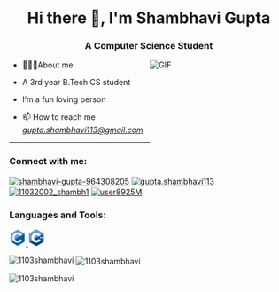 <h1 align="center">Hi there 👋, I'm Shambhavi Gupta</h1>
<h3 align="center">A Computer Science Student</h3>

<a target="_blank">
  <img align="right" height="200" width="250" alt="GIF" src="https://rapidapi.com/blog/wp-content/uploads/2017/01/octocat.gif">
</a>
  
- 👩🏻‍💻About me
- A 3rd year B.Tech CS student 
- I’m a fun loving person

- 📫 How to reach me *gupta.shambhavi113@gmail.com*
***

<h3 align="left">Connect with me:</h3>
<p align="left">
<a href="https://www.linkedin.com/in/shambhavi-gupta-964308205/" target="blank"><img align="center" src="https://cdn.icon-icons.com/icons2/2037/PNG/512/in_linked_linkedin_media_social_icon_124259.png" alt="shambhavi-gupta-964308205" height="25" width="25" /></a>
<a href="https://www.instagram.com/gupta.shambhavi113/?hl=en" target="blank"><img align="center" src="https://th.bing.com/th/id/OIP.JtmXSh_uyZBaTg1eXd-NtgHaHa?pid=ImgDet&rs=1" alt="gupta.shambhavi113" height="25" width="25" /></a>
<a href="https://www.hackerrank.com/11032002_shambh1" target="blank"><img align="center" src="https://th.bing.com/th/id/OIP.aiEgvLjGCcSQTDnU42f8SAHaHa?pid=ImgDet&rs=1" alt="11032002_shambh1" height="30" width="30" /></a>
<a href="https://leetcode.com/userGupta_2425/" target="blank"><img align="center" src="https://leetcode.com/static/images/LeetCode_logo.png" alt="user8925M" height="30" width="30" /></a>
  
</p>

<h3 align="left">Languages and Tools:</h3>
<p align="left"> <a href="https://www.cprogramming.com/" target="_blank" rel="noreferrer"> <img src="https://raw.githubusercontent.com/devicons/devicon/master/icons/c/c-original.svg" alt="c" width="30" height="30"/> </a> <a href="https://www.w3schools.com/cpp/" target="_blank" rel="noreferrer"> <img src="https://raw.githubusercontent.com/devicons/devicon/master/icons/cplusplus/cplusplus-original.svg" alt="cplusplus" width="30" height="30"/> </a> 

<p><img align="left" src="https://github-readme-stats.vercel.app/api/top-langs?username=1103shambhavi&show_icons=true&locale=en&layout=compact" alt="1103shambhavi" /></p>

<p>&nbsp;<img align="center" src="https://github-readme-stats.vercel.app/api?username=1103shambhavi&show_icons=true&locale=en" alt="1103shambhavi" /></p>

<p align="left"> <img src="https://komarev.com/ghpvc/?username=1103shambhavi&label=Profile%20views&color=0e75b6&style=flat" alt="1103shambhavi" /> </p>

